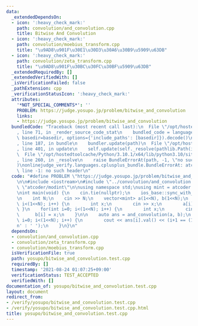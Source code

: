 ```yaml
---
data:
  _extendedDependsOn:
  - icon: ':heavy_check_mark:'
    path: convolution/and_convolution.cpp
    title: Bitwise And Convolution
  - icon: ':heavy_check_mark:'
    path: convolution/moebius_transform.cpp
    title: "\u9AD8\u901F\u30E1\u30D3\u30A6\u30B9\u5909\u63DB"
  - icon: ':heavy_check_mark:'
    path: convolution/zeta_transform.cpp
    title: "\u9AD8\u901F\u30BC\u30FC\u30BF\u5909\u63DB"
  _extendedRequiredBy: []
  _extendedVerifiedWith: []
  _isVerificationFailed: false
  _pathExtension: cpp
  _verificationStatusIcon: ':heavy_check_mark:'
  attributes:
    '*NOT_SPECIAL_COMMENTS*': ''
    PROBLEM: https://judge.yosupo.jp/problem/bitwise_and_convolution
    links:
    - https://judge.yosupo.jp/problem/bitwise_and_convolution
  bundledCode: "Traceback (most recent call last):\n  File \"/opt/hostedtoolcache/Python/3.10.1/x64/lib/python3.10/site-packages/onlinejudge_verify/documentation/build.py\"\
    , line 71, in _render_source_code_stat\n    bundled_code = language.bundle(stat.path,\
    \ basedir=basedir, options={'include_paths': [basedir]}).decode()\n  File \"/opt/hostedtoolcache/Python/3.10.1/x64/lib/python3.10/site-packages/onlinejudge_verify/languages/cplusplus.py\"\
    , line 187, in bundle\n    bundler.update(path)\n  File \"/opt/hostedtoolcache/Python/3.10.1/x64/lib/python3.10/site-packages/onlinejudge_verify/languages/cplusplus_bundle.py\"\
    , line 401, in update\n    self.update(self._resolve(pathlib.Path(included), included_from=path))\n\
    \  File \"/opt/hostedtoolcache/Python/3.10.1/x64/lib/python3.10/site-packages/onlinejudge_verify/languages/cplusplus_bundle.py\"\
    , line 260, in _resolve\n    raise BundleErrorAt(path, -1, \"no such header\"\
    )\nonlinejudge_verify.languages.cplusplus_bundle.BundleErrorAt: atcoder/modint:\
    \ line -1: no such header\n"
  code: "#define PROBLEM \"https://judge.yosupo.jp/problem/bitwise_and_convolution\"\
    \n\n#include <iostream>\n#include \"../convolution/and_convolution.cpp\"\n#include\
    \ \"atcoder/modint\"\n\nusing namespace std;\nusing mint = atcoder::modint998244353;\n\
    \nint main(void) {\n    cin.tie(nullptr);\n    ios_base::sync_with_stdio(false);\n\
    \n    int N;\n    cin >> N;\n    vector<mint> a(1<<N), b(1<<N);\n    for(int i=0;\
    \ i<(1<<N); i++) {\n        int x;\n        cin >> x;\n        a[i] = x;\n   \
    \ }\n    for(int i=0; i<(1<<N); i++) {\n        int x;\n        cin >> x;\n  \
    \      b[i] = x;\n    }\n\n    auto ans = and_convolution(a, b);\n    for(int\
    \ i=0; i<(1<<N); i++) {\n        cout << ans[i].val() << (i+1 == (1<<N) ? '\\\
    n' : ' ');\n    }\n}\n"
  dependsOn:
  - convolution/and_convolution.cpp
  - convolution/zeta_transform.cpp
  - convolution/moebius_transform.cpp
  isVerificationFile: true
  path: yosupo/bitwise_and_convolution.test.cpp
  requiredBy: []
  timestamp: '2021-08-24 01:07:25+09:00'
  verificationStatus: TEST_ACCEPTED
  verifiedWith: []
documentation_of: yosupo/bitwise_and_convolution.test.cpp
layout: document
redirect_from:
- /verify/yosupo/bitwise_and_convolution.test.cpp
- /verify/yosupo/bitwise_and_convolution.test.cpp.html
title: yosupo/bitwise_and_convolution.test.cpp
---
```

